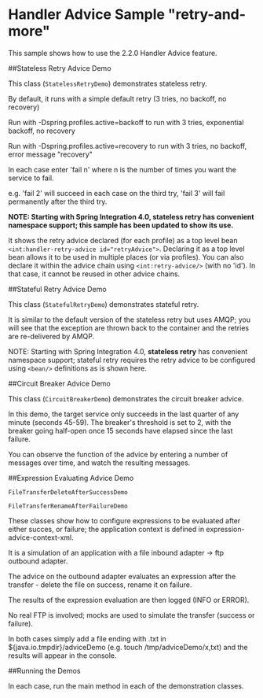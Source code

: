 Handler Advice Sample "retry-and-more"
======================================

This sample shows how to use the 2.2.0 Handler Advice feature.


##Stateless Retry Advice Demo

This class (`StatelessRetryDemo`) demonstrates stateless retry.

By default, it runs with a simple default retry (3 tries, no backoff, no recovery)

Run with -Dspring.profiles.active=backoff to run with 3 tries, exponential backoff, no recovery

Run with -Dspring.profiles.active=recovery to run with 3 tries, no backoff, error message "recovery"


In each case enter 'fail n' where n is the number of times you want the service to fail.

e.g. 'fail 2' will succeed in each case on the third try, 'fail 3' will fail permanently after the third try.

__NOTE: Starting with Spring Integration 4.0, stateless retry has convenient namespace support; this sample has been updated to show its use.__

It shows the retry advice declared (for each profile) as a top level bean `<int:handler-retry-advice id="retryAdvice">`. Declaring it as a top level bean allows it to be used in multiple places (or via profiles). You can also declare it within the advice chain using `<int:retry-advice/>` (with no 'id'). In that case, it cannot be reused in other advice chains.


##Stateful Retry Advice Demo

This class (`StatefulRetryDemo`) demonstrates stateful retry.

It is similar to the default version of the stateless retry but uses AMQP; you will see that the exception are thrown back to the container and the retries are re-delivered by AMQP.

NOTE: Starting with Spring Integration 4.0, __stateless retry__ has convenient namespace support; stateful retry requires the retry advice to be configured using `<bean/>` definitions as is shown here.

##Circuit Breaker Advice Demo

This class (`CircuitBreakerDemo`) demonstrates the circuit breaker advice.

In this demo, the target service only succeeds in the last quarter of any minute (seconds 45-59). The breaker's threshold is set to 2, with the breaker going half-open once 15 seconds have elapsed since the last failure.

You can observe the function of the advice by entering a number of messages over time, and watch the resulting messages.


##Expression Evaluating Advice Demo

`FileTransferDeleteAfterSuccessDemo`

`FileTransferRenameAfterFailureDemo`


These classes show how to configure expressions to be evaluated after either succes, or failure; the application context is defined in expression-advice-context-xml.

It is a simulation of an application with a file inbound adapter -> ftp outbound adapter.

The advice on the outbound adapter evaluates an expression after the transfer - delete the file on success, rename it on failure.

The results of the expression evaluation are then logged (INFO or ERROR).

No real FTP is involved; mocks are used to simulate the transfer (success or failure).

In both cases simply add a file ending with .txt in ${java.io.tmpdir}/adviceDemo (e.g. touch /tmp/adviceDemo/x,txt) and the results will appear in the console.


##Running the Demos

In each case, run the main method in each of the demonstration classes.